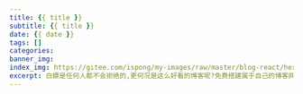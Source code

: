 ```yaml
---
title: {{ title }}
subtitle: {{ title }}
date: {{ date }}
tags: []
categories: 
banner_img: 
index_img: https://gitee.com/ispong/my-images/raw/master/blog-react/hexo/hexo.png
excerpt: 白嫖是任何人都不会拒绝的,更何况是这么好看的博客呢?免费搭建属于自己的博客网站,是时候白嫖一波马云爸爸了.
---
```

